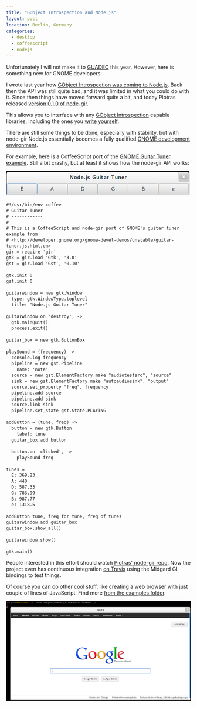 ```yaml
---
title: "GObject Introspection and Node.js"
layout: post
location: Berlin, Germany
categories:
  - desktop
  - coffeescript
  - nodejs
---
```

Unfortunately I will not make it to [GUADEC](http://www.guadec.org/) this year. However, here is something new for GNOME developers:

I wrote last year how [GObject Introspection was coming to Node.js](http://bergie.iki.fi/blog/gobject_introspection_is_coming_to_node-js/). Back then the API was still quite bad, and it was limited in what you could do with it. Since then things have moved forward quite a bit, and today Piotras released [version 0.1.0 of node-gir](http://search.npmjs.org/#/gir).

This allows you to interface with any [GObject Introspection](https://live.gnome.org/GObjectIntrospection/) capable libraries, including the ones you [write yourself](https://github.com/antono/vala-object).

There are still some things to be done, especially with stability, but with node-gir Node.js essentially becomes a fully qualified [GNOME development environment](http://developer.gnome.org/).

For example, here is a CoffeeScript port of the [GNOME Guitar Tuner example](http://developer.gnome.org/gnome-devel-demos/unstable/guitar-tuner.js.html.en). Still a bit crashy, but at least it shows how the node-gir API works:

![Node.js Guitar Tuner](/files/nodejs-guitar-tuner.png)

    #!/usr/bin/env coffee
    # Guitar Tuner
    # ------------
    #
    # This is a CoffeeScript and node-gir port of GNOME's guitar tuner example from
    # <http://developer.gnome.org/gnome-devel-demos/unstable/guitar-tuner.js.html.en>
    gir = require 'gir'
    gtk = gir.load 'Gtk', '3.0'
    gst = gir.load 'Gst', '0.10'

    gtk.init 0
    gst.init 0

    guitarwindow = new gtk.Window
      type: gtk.WindowType.toplevel
      title: "Node.js Guitar Tuner"

    guitarwindow.on 'destroy', ->
      gtk.mainQuit()
      process.exit()

    guitar_box = new gtk.ButtonBox

    playSound = (frequency) ->
      console.log frequency
      pipeline = new gst.Pipeline
        name: 'note'
      source = new gst.ElementFactory.make "audiotestsrc", "source"
      sink = new gst.ElementFactory.make "autoaudiosink", "output"
      source.set_property "freq", frequency
      pipeline.add source
      pipeline.add sink
      source.link sink
      pipeline.set_state gst.State.PLAYING

    addButton = (tune, freq) ->
      button = new gtk.Button
        label: tune
      guitar_box.add button

      button.on 'clicked', ->
        playSound freq

    tunes =
      E: 369.23
      A: 440
      D: 587.33
      G: 783.99
      B: 987.77
      e: 1318.5

    addButton tune, freq for tune, freq of tunes
    guitarwindow.add guitar_box
    guitar_box.show_all()

    guitarwindow.show()

    gtk.main()

People interested in this effort should watch [Piotras' node-gir repo](https://github.com/piotras/node-gir). Now the project even has continuous integration [on Travis](http://travis-ci.org/#!/piotras/node-gir) using the Midgard GI bindings to test things.

Of course you can do other cool stuff, like creating a web browser with just couple of lines of JavaScript. Find more [from the examples folder](https://github.com/piotras/node-gir/tree/master/examples).

![Web browser in Node.js](/files/nodejs-gir-browser.png)
